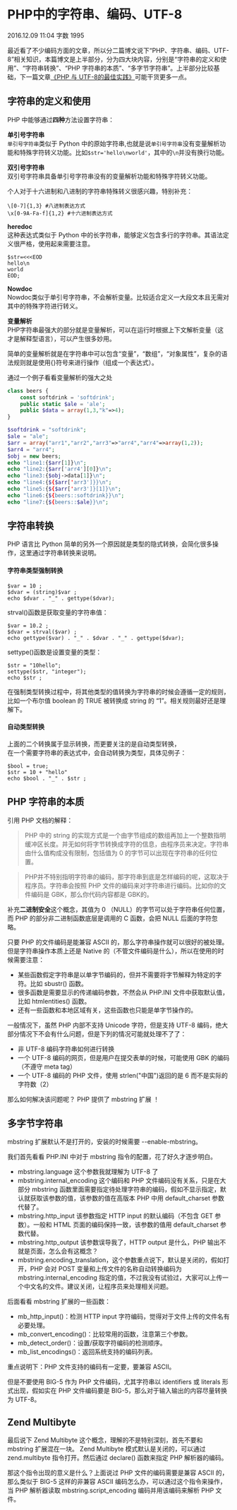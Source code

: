 # PHP中的字符串、编码、UTF-8

2016.12.09 11:04  字数 1995  

最近看了不少编码方面的文章，所以分二篇博文说下“PHP、字符串、编码、UTF-8”相关知识，本篇博文是上半部分，分为四大块内容，分别是“字符串的定义和使用”、“字符串转换”、“PHP 字符串的本质”、“多字节字符串”。上半部分比较基础，下一篇文章[《PHP 与 UTF-8的最佳实践》][1]可能干货更多一点。

## 字符串的定义和使用

PHP 中能够通过**四种**方法设置字符串：

**单引号字符串**  
`单引号字符串`类似于 Python 中的原始字符串,也就是说`单引号字符串`没有变量解析功能和特殊字符转义功能。比如`$str='hello\nworld'`，其中的`\n`并没有换行功能。

**双引号字符串**  
双引号字符串具备单引号字符串没有的变量解析功能和特殊字符转义功能。

个人对于十六进制和八进制的字符串特殊转义很感兴趣，特别补充：

    \[0-7]{1,3} #八进制表达方式
    \x[0-9A-Fa-f]{1,2} #十六进制表达方式

**heredoc**  
这种表达式类似于 Python 中的长字符串，能够定义包含多行的字符串。其语法定义很严格，使用起来需要注意。

    $str=<<<EOD
    hello\n
    world
    EOD;

**Nowdoc**  
Nowdoc类似于单引号字符串，不会解析变量。比较适合定义一大段文本且无需对其中的特殊字符进行转义。

**变量解析**  
PHP字符串最强大的部分就是变量解析，可以在运行时根据上下文解析变量（这才是解释型语言），可以产生很多妙用。

简单的变量解析就是在字符串中可以包含“变量”，“数组”，“对象属性”，复杂的语法规则就是使用{}符号来进行操作（组成一个表达式）。

通过一个例子看看变量解析的强大之处
```php
class beers {
    const softdrink = 'softdrink';
    public static $ale = 'ale';
    public $data = array(1,3,"k"=>4);
}

$softdrink = "softdrink";
$ale = "ale";
$arr = array("arr1","arr2","arr3"=>"arr4","arr4"=>array(1,2));
$arr4 = "arr4";
$obj = new beers;
echo "line1:{$arr[1]}\n";
echo "line2:{$arr['arr4'][0]}\n"; 
echo "line3:{$obj->data[1]}\n";
echo "line4:{${$arr['arr3']}}\n";
echo "line5:{${$arr['arr3']}[1]}\n";
echo "line6:{${beers::softdrink}}\n";
echo "line7:{${beers::$ale}}\n";
```
## 字符串转换

PHP 语言比 Python 简单的另外一个原因就是类型的隐式转换，会简化很多操作，这里通过字符串转换来说明。

#### 字符串类型强制转换

    $var = 10 ;
    $dvar = (string)$var ;
    echo $dvar . "_" . gettype($dvar);

strval()函数是获取变量的字符串值：

    $var = 10.2 ;
    $dvar = strval($var) ;
    echo gettype($var) . "_" . $dvar . "_" . gettype($dvar);

settype()函数是设置变量的类型：

    $str = "10hello";
    settype($str, "integer");
    echo $str ;

在强制类型转换过程中，将其他类型的值转换为字符串的时候会遵循一定的规则，比如一个布尔值 boolean 的 TRUE 被转换成 string 的 “1”。相关规则最好还是理解下。

#### 自动类型转换

上面的二个转换属于显示转换，而更要关注的是自动类型转换，  
在一个需要字符串的表达式中，会自动转换为类型，具体见例子：

    $bool = true;
    $str = 10 + "hello"
    echo $bool . "_" . $str ;

## PHP 字符串的本质

引用 PHP 文档的解释：

> PHP 中的 string 的实现方式是一个由字节组成的数组再加上一个整数指明缓冲区长度。并无如何将字节转换成字符的信息，由程序员来决定。字符串由什么值构成没有限制，包括值为 0 的字节可以出现在字符串的任何位置。

> PHP并不特别指明字符串的编码，那字符串到底是怎样编码的呢，这取决于程序员。字符串会按照 PHP 文件的编码来对字符串进行编码。比如你的文件编码是 GBK，那么你代码内容都是 GBK的。

补充**二进制安全**这个概念，其值为 0 （NULL）的字节可以处于字符串任何位置，而 PHP 的部分非二进制函数底层是调用的 C 函数，会把 NULL 后面的字符忽略。

只要 PHP 的文件编码是能兼容 ASCII 的，那么字符串操作就可以很好的被处理。但是字符串操作本质上还是 Native 的（不管文件编码是什么），所以在使用的时候需要注意：

* 某些函数假定字符串是以单字节编码的，但并不需要将字节解释为特定的字符。比如 sbustr() 函数。
* 很多函数是需要显示的传递编码参数，不然会从 PHP.INI 文件中获取默认值，比如 htmlentities() 函数。
* 还有一些函数和本地区域有关，这些函数也只能是单字节操作的。

一般情况下，虽然 PHP 内部不支持 Unicode 字符，但是支持 UTF-8 编码，绝大部分情况下不会有什么问题，但是下列的情况可能就处理不了了：

* 非 UTF-8 编码字符串如何进行转换
* 一个 UTF-8 编码的网页，但是用户在提交表单的时候，可能使用 GBK 的编码（不遵守 meta tag）
* 一个 UTF-8 编码的 PHP 文件，使用 strlen("中国")返回的是 6 而不是实际的字符数（2）

那么如何解决该问题呢？ PHP 提供了 mbstring 扩展 ！

## 多字节字符串

mbstring 扩展默认不是打开的，安装的时候需要 --enable-mbstring。

我们首先看看 PHP.INI 中对于 mbstring 指令的配置，花了好久才逐步明白。

* mbstring.language 这个参数我就理解为 UTF-8 了
* mbstring.internal_encoding 这个编码和 PHP 文件编码没有关系，只是在大部分 mbstring 函数里面需要指定待处理字符串的编码，假如不显示指定，默认就获取该参数的值，该参数的值在高版本 PHP 中用 default_charset 参数代替了。
* mbstring.http_input 该参数指定 HTTP input 的默认编码（不包含 GET 参数）。一般和 HTML 页面的编码保持一致，该参数的值用 default_charset 参数代替。
* mbstring.http_output 该参数误导我了，HTTP output 是什么，PHP 输出不就是页面，怎么会有这概念？
* mbstring.encoding_translation，这个参数重点说下，默认是关闭的，假如打开，PHP 会对 POST 变量和上传文件的名称自动转换编码为 mbstring.internal_encoding 指定的值，不过我没有试验过，大家可以上传一个中文名的文件。建议关闭，让程序员来处理相关问题。

后面看看 mbstring 扩展的一些函数：

* mb_http_input()：检测 HTTP input 字符编码，觉得对于文件上传的文件名有必要处理。
* mb_convert_encoding()：比较常用的函数，注意第三个参数。
* mb_detect_order()：设置/获取字符编码的检测顺序。
* mb_list_encodings()：返回系统支持的编码列表。

重点说明下：PHP 文件支持的编码有一定要，要兼容 ASCII。

但是不要使用 BIG-5 作为 PHP 文件编码，尤其字符串以 identifiers 或 literals 形式出现，假如实在 PHP 文件编码要是 BIG-5，那么对于输入输出的内容尽量转换为 UTF-8。

## Zend Multibyte

最后说下 Zend Multibyte 这个概念，理解的不是特别深刻，首先不要和 mbstring 扩展混在一块。 Zend Multibyte 模式默认是关闭的，可以通过 zend.multibyte 指令打开。然后通过 declare() 函数来指定 PHP 解析器的编码。

那这个指令出现的意义是什么？上面说过 PHP 文件的编码需要是兼容 ASCII 的，那么类似于 BIG-5 这样的非兼容 ASCII 编码怎么办，可以通过这个指令来操作，当 PHP 解析器读取 mbstring.script_encoding 编码并用该编码来解析 PHP 文件。


[1]: http://www.jianshu.com/p/d3fb033a5ef5